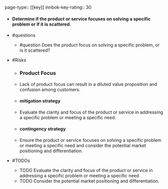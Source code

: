 page-type:: [[key]]
innbok-key-rating:: 30
- #### Determine if the product or service focuses on solving a specific problem or if it is scattered.
- #questions
  - #question Does the product focus on solving a specific problem, or is it scattered?
- #Risks

  - ### Product Focus
  - Lack of product focus can result in a diluted value proposition and confusion among customers.
  - #### mitigation strategy
  - Evaluate the clarity and focus of the product or service in addressing a specific problem or meeting a specific need.
  - #### contingency strategy
  - Ensure the product or service focuses on solving a specific problem or meeting a specific need and consider the potential market positioning and differentiation.
- #TODOs
  - TODO Evaluate the clarity and focus of the product or service in addressing a specific problem or meeting a specific need
  - TODO  Consider the potential market positioning and differentiation.



